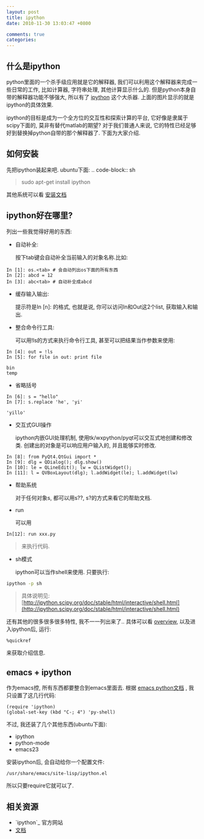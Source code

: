 ```yaml
---
layout: post
title: ipython
date: 2010-11-30 13:03:47 +0800

comments: true
categories: 
---
```


什么是ipython
------------------------------

python里面的一个杀手级应用就是它的解释器,
我们可以利用这个解释器来完成一些日常的工作, 比如计算器, 字符串处理,
其他计算显示什么的. 但是python本身自带的解释器功能不够强大, 所以有了
[ipython](http://ipython.scipy.org/moin/) 这个大杀器.
上面的图片显示的就是ipython的具体效果.

ipython的目标是成为一个全方位的交互性和探索计算的平台,
它好像是隶属于scipy下面的, 莫非有替代matlab的期望? 对于我们普通人来说,
它的特性已经足够好到替换掉python自带的那个解释器了. 下面为大家介绍.

如何安装
------------------------------

先把ipython装起来吧. ubuntu下面: .. code-block:: sh

> sudo apt-get install ipython

其他系统可以看
[安装文档](http://ipython.scipy.org/doc/stable/html/install/install.html#installing-ipython-itself)

ipython好在哪里?
------------------------------

列出一些我觉得好用的东西:

-   自动补全:

    按下tab键会自动补全当前输入的对象名称.比如:

<!-- -->

    In [1]: os.<tab> # 会自动列出os下面的所有东西
    In [2]: abcd = 12
    In [3]: abc<tab> # 自动补全成abcd

-   缓存输入输出:

    提示符是In [n]: 的格式, 也就是说, 你可以访问In和Out这2个list,
    获取输入和输出.

-   整合命令行工具:

    可以用!ls的方式来执行命令行工具, 甚至可以把结果当作参数来使用:

<!-- -->

    In [4]: out = !ls
    In [5]: for file in out: print file

    bin
    temp

-   省略括号

<!-- -->

    In [6]: s = "hello"
    In [7]: s.replace 'he', 'yi'

    'yillo'

-   交互式GUI操作

    ipython内嵌GUI处理机制,
    使用tk/wxpython/pyqt可以交互式地创建和修改类.
    创建出的对象是可以响应用户输入的, 并且能够实时修改.

<!-- -->

    In [8]: from PyQt4.QtGui import *
    In [9]: dlg = QDialog(); dlg.show()
    In [10]: le = QLineEdit(); lw = QListWidget(); 
    In [11]: l = QVBoxLayout(dlg); l.addWidget(le); l.addWidget(lw)

-   帮助系统

    对于任何对象s, 都可以用s??, s?的方式来看它的帮助文档.

-   run

    可以用

<!-- -->

    In[12]: run xxx.py

> 来执行代码.

-   sh模式

    ipython可以当作shell来使用. 只要执行:

```sh
ipython -p sh
```

> 具体说明见:
> [http://ipython.scipy.org/doc/stable/html/interactive/shell.html](http://ipython.scipy.org/doc/stable/html/interactive/shell.html)

还有其他的很多很多很多特性, 我不一一列出来了.. 具体可以看
[overview](http://ipython.scipy.org/doc/stable/html/overview.html#id1),
以及进入ipython后, 运行:

    %quickref

来获取介绍信息.

emacs + ipython
------------------------------

作为emacs控, 所有东西都要整合到emacs里面去. 根据 [emacs
python文档](http://www.emacswiki.org/emacs/PythonProgrammingInEmacs#toc10)
, 我只设置了这几行代码:

```
(require 'ipython)
(global-set-key (kbd "C-; 4") 'py-shell)
```

不过, 我还装了几个其他东西(ubuntu下面):

-   ipython
-   python-mode
-   emacs23

安装ipython后, 会自动给你一个配置文件:

    /usr/share/emacs/site-lisp/ipython.el 

所以只要require它就可以了.

相关资源
------------------------------

-   \`ipython\`\_ 官方网站
-   [文档](http://ipython.scipy.org/doc/stable/html/)